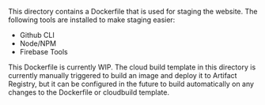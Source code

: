 This directory contains a Dockerfile that is used for staging the website. The
following tools are installed to make staging easier:

* Github CLI
* Node/NPM
* Firebase Tools

This Dockerfile is currently WIP. The cloud build template in this directory is
currently manually triggered to build an image and deploy it to Artifact
Registry, but it can be configured in the future to build automatically on any
changes to the Dockerfile or cloudbuild template.